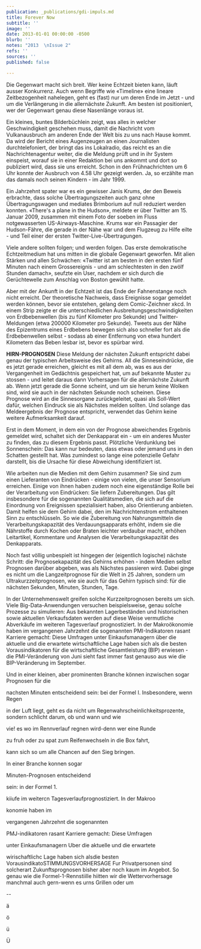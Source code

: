```yaml
---
publication: _publications/gdi-impuls.md
title: Forever Now
subtitle: ''
image: ''
date: 2013-01-01 00:00:00 -0500
blurb: ''
notes: "2013  \nIssue 2"
refs: ''
sources: ''
published: false

---
```

Die Gegenwart macht sich breit. Wer keine Echtzeit bieten kann, läuft ausser Konkurrenz. Auch wenn Begriffe wie «Timeline» eine lineare Zeitbezogenheit nahelegen, geht es (fast) nur um deren Ende im Jetzt - und um die Verlängerung in die allernächste Zukunft. Am besten ist positioniert, wer der Gegenwart genau diese Nasenlänge voraus ist.

Ein kleines, buntes Bilderbüchlein zeigt, was alles in welcher Geschwindigkeit geschehen muss, damit die Nachricht vom Vulkanausbruch am anderen Ende der Welt bis zu uns nach Hause kommt. Da wird der Bericht eines Augenzeugen an einen Journalisten durchtelefoniert, der bringt das ins Lokalradio, das reicht es an die Nachrichtenagentur weiter, die die Meldung prüft und in ihr System einspeist, worauf sie in einer Redaktion bei uns ankommt und dort so publiziert wird, dass sie uns erreicht. Schon in den Frühnachrichten um 6 Uhr konnte der Ausbruch von 4.58 Uhr gezeigt werden. Ja, so erzählte man das damals noch seinen Kindern - im Jahr 1999.

Ein Jahrzehnt spater war es ein gewisser Janis Krums, der den Beweis erbrachte, dass solche Übertragungszeiten auch ganz ohne Übertragungswagen und mediates Brimborium auf null reduziert werden konnten. «There's a plane in the Hudson», meldete er über Twitter am 15. Januar 2009, zusammen mit einem Foto der soeben im Fluss notgewasserten US-Airways-Maschine. Krums war ein Passagier der Hudson-Fähre, die gerade in der Nähe war und dem Flugzeug zu Hilfe eilte - und Teil einer der ersten Twitter-Live-Übertragungen.

Viele andere sollten folgen; und werden folgen. Das erste demokratische Echtzeitmedium hat uns mitten in die globale Gegenwart geworfen. Mit alien Stärken und allen Schwächen: «Twitter ist am besten in den ersten fünf Minuten nach einem Grossereignis - und am schlechtesten in den zwölf Stunden damach», seufzte ein User, nachdem er sich durch die Gerüchtewelle zum Anschlag von Boston gewühlt hatte.

Aber mit der Ankunft in der Echtzeit ist das Ende der Fahnenstange noch nicht erreicht. Der theoretische Nachweis, dass Ereignisse sogar gemeldet werden können, bevor sie entstehen, gelang dem Comic-Zeichner xkcd. In einem Strip zeigte er die unterschiedlichen Ausbreitungsgeschwindigkeiten von Erdbebenwellen (bis zu fünf Kilometer pro Sekunde) und Twitter-Meldungen (etwa 200000 Kilometer pro Sekunde). Tweets aus der Nähe des Epizentrums eines Erdbebens bewegen sich also schneller fort als die Erdbebenwellen selbst - sodass ab einer Entfernung von etwa hundert Kilometern das Beben lesbar ist, bevor es spürbar wird.

**HIRN-PROGNOSEN** Diese Meldung der nächsten Zukunft entspricht dabei genau der typischen Arbeitsweise des Gehirns. All die Sinneseindrücke, die es jetzt gerade erreichen, gleicht es mit all dem ab, was es aus der Vergangenheit im Gedächtnis gespeichert hat, um auf bekannte Muster zu stossen - und leitet daraus dann Vorhersagen für die allernächste Zukunft ab. Wenn jetzt gerade die Sonne scheint, und um sie herum keine Wolken sind, wird sie auch in der nächsten Sekunde noch scheinen. Diese Prognose wird an die Sinnesorgane zurückgeleitet, quasi als Soll-Wert dafür, welchen Eindruck sie als Nächstes melden sollten. Und solange das Meldeergebnis der Prognose entspricht, verwendet das Gehirn keine weitere Aufmerksamkeit darauf.

Erst in dem Moment, in dem ein von der Prognose abweichendes Ergebnis gemeldet wird, schaltet sich der Denkapparat ein - um ein anderes Muster zu finden, das zu diesem Ergebnis passt. Plötzliche Verdunklung bei Sonnenschein: Das kann nur bedeuten, dass etwas oder jemand uns in den Schatten gestellt hat. Was zumindest so Iange eine potenzielle Gefahr darstellt, bis die Ursache für diese Abweichung identifiziert ist.

Wie arbeiten nun die Medien mit dem Gehirn zusammen? Sie sind zum einen Lieferanten von Eindrücken - einige von vielen, die unser Sensorium erreichen. Einige von ihnen haben zudem noch eine eigenständige Rolle bei der Verarbeitung von Eindrücken: Sie Iiefern Zubereitungen. Das gilt insbesondere für die sogenannten Qualitätsmedien, die sich auf die Einordnung von Ereignissen spezialisiert haben, also Orientierung anbieten. Damit helfen sie dem Gehirn dabei, den im Nachrichtenstrom enthaltenen Sinn zu entschlüsseln. So wie die Zubereitung von Nahrungsmitteln die Verarbeitungskapazität des Verdauungsapparats erhöht, indem sie die Nährstoffe durch Kochen oder Braten leichter verdaubar macht, erhöhen Leitartikel, Kommentare und Analysen die Verarbeitungskapazität des Denkapparats.

Noch fast völlig unbespielt ist hingegen der (eigentlich Iogische) nächste Schritt: die Prognosekapazität des Gehirns erhöhen - indem Medien selbst Prognosen darüber abgeben, was als Nächstes passieren wird. Dabei ginge es nicht um die Langzeitprognose für die Welt in 25 Jahren, sondern um Ultrakurzzeitprognosen, wie sie auch für das Gehirn typisch sind: für die nächsten Sekunden, Minuten, Stunden, Tage.

In der Unternehmenswelt greifen solche Kurzzeitprognosen bereits um sich. Viele Big-Data-Anwendungen versuchen beispielsweise, genau solche Prozesse zu simulieren: Aus bekannten Lagerbeständen und historischen sowie aktuellen Verkaufsdaten werden auf diese Weise vermutliche Abverkäufe im weiteren Tagesverlauf prognostiziert. In der Makroökonomie haben im vergangenen Jahrzehnt die sogenannten PMI-Indikatoren rasant Karriere gemacht: Diese Umfragen unter Einkaufsmanagern über die aktuelle und die erwartete wirtschaftliche Lage haben sich als die besten Vorausindikatoren für die wirtschaftliche Gesamtleistung (BIP) erwiesen - die PMI-Veränderung von Juni sieht fast immer fast genauso aus wie die BIP-Veränderung im September.

Und in einer kleinen, aber prominenten Branche können inzwischen sogar Prognosen für die 

nachsten Minuten entscheidend sein: bei der Formel I. Insbesondere, wenn Regen

in der Luft liegt, geht es da nicht um Regenwahrscheinlichkeitsprozente, sondern schlicht darum, ob und wann und wie

vie! es wo im Rennverlauf regnen wird-denn wer eine Runde

zu fruh oder zu spat zum Reifenwechseln in die Box fahrt,

kann sich so um alle Chancen auf den Sieg bringen.

In einer Branche konnen sogar

Minuten-Prognosen entscheidend

sein: in der Formel 1.

kiiufe im weitercn Tagesverlaufprognostiziert. In der Makroo

konomie haben im

vergangenen Jahrzehnt die sogenannten

PMJ-indikatoren rasant Karriere gemacht: Diese Umfragen

unter Einkaufsmanagern Uber die aktuelle und die erwartete

wirischaftlichc Lage haben sich alsdie besten VorausindikatoSTIMMUNGSVORHERSAGE Fur Privatpersonen sind solcherart Zukunftsprognosen bisher aber noch kaum im Angebot. So genau wie die Formel-1-Rennstiille hiitten wir die Wettervorhersage manchmal auch gern-wenn es urns Grillen oder um

\--

ä

ö

ü

Ü